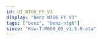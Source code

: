```yaml
---
id: UI_NTG6_FY_V3
display: "Benz NTG6 FY V3"
tags: ["benz", "benz-ntg6"]
since: "Ksw-T-M600_OS_v1.5.9-ota"
---
```

